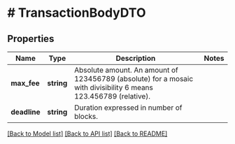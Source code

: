 # # TransactionBodyDTO

## Properties

Name | Type | Description | Notes
------------ | ------------- | ------------- | -------------
**max_fee** | **string** | Absolute amount. An amount of 123456789 (absolute) for a mosaic with divisibility 6 means 123.456789 (relative). |
**deadline** | **string** | Duration expressed in number of blocks. |

[[Back to Model list]](../../README.md#models) [[Back to API list]](../../README.md#endpoints) [[Back to README]](../../README.md)

